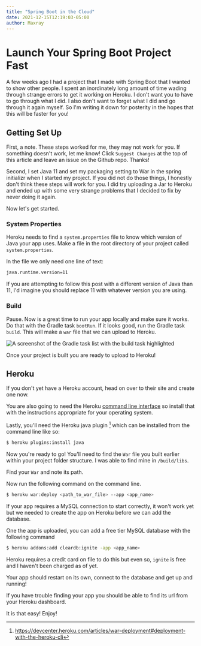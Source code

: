 ```yaml
---
title: "Spring Boot in the Cloud"
date: 2021-12-15T12:19:03-05:00
author: Maxray
---
```


# Launch Your Spring Boot Project Fast
A few weeks ago I had a project that I made with Spring Boot that I wanted to show other people.  I spent an inordinately long amount of time wading through strange errors to get it working on Heroku. I don't want you to have to go through what I did. I also don't want to forget what I did and go through it again myself. So I'm writing it down for posterity in the hopes that this will be faster for you!

## Getting Set Up
First, a note. These steps worked for me, they may not work for you. If something doesn't work, let me know! Click `Suggest Changes` at the top of this article and leave an issue on the Github repo. Thanks!

Second, I set Java 11 and set my packaging setting to War in the spring initializr when I started my project. If you did not do those things, I honestly don't think these steps will work for you. I did try uploading a Jar to Heroku and ended up with some very strange problems that I decided to fix by never doing it again.

Now let's get started.

### System Properties
Heroku needs to find a `system.properties` file to know which version of Java your app uses. 
Make a file in the root directory of your project called `system.properties`.

In the file we only need one line of text: 
```bash
java.runtime.version=11
```
If you are attempting to follow this post with a different version of Java than 11, I'd imagine you should replace 11 with whatever version you are using.

### Build
Pause. Now is a great time to run your app locally and make sure it works. Do that with the Gradle task `bootRun`. If it looks good, run the Gradle task `build`. This will make a `war` file that we can upload to Heroku.

![A screenshot of the Gradle task list with the build task highlighted](/Launch-Your-Spring-Portfolio-Project/gradle-build.png)

Once your project is built you are ready to upload to Heroku!

## Heroku

If you don't yet have a Heroku account, head on over to their site and create one now.

You are also going to need the Heroku [command line interface](https://devcenter.heroku.com/articles/heroku-cli) so install that with the instructions appropriate for your operating system.

Lastly, you'll need the Heroku java plugin [^bignote] which can be installed from the command line like so:

```bash
$ heroku plugins:install java
```
Now you're ready to go!
You'll need to find the `War` file you built earlier within your project folder structure. I was able to find mine in `/build/libs`.

Find your `War` and note its path. 

Now run the following command on the command line.
```bash
$ heroku war:deploy <path_to_war_file> --app <app_name>
```
If your app requires a MySQL connection to start correctly, it won't work yet but we needed to create the app on Heroku before we can add the database.

One the app is uploaded, you can add a free tier MySQL database with the following command

```bash
$ heroku addons:add cleardb:ignite -app <app_name>
```

Heroku requires a credit card on file to do this but even so, `ignite` is free and I haven't been charged as of yet.

Your app should restart on its own, connect to the database and get up and running!

If you have trouble finding your app you should be able to find its url from your Heroku dashboard.

It is that easy! Enjoy!

[^bignote]: https://devcenter.heroku.com/articles/war-deployment#deployment-with-the-heroku-cli